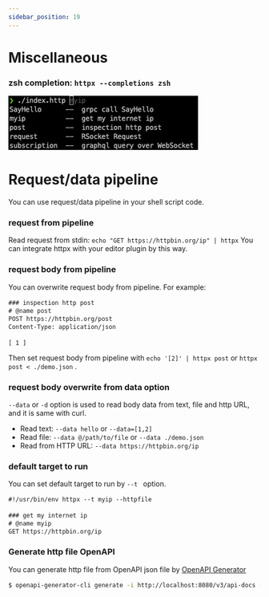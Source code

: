 ```yaml
---
sidebar_position: 19
---
```


# Miscellaneous

### zsh completion: `httpx --completions zsh`

![Shell Completion](../../static/img/shell-completion.png)

# Request/data pipeline

You can use request/data pipeline in your shell script code.

### request from pipeline

Read request from stdin: `echo "GET https://httpbin.org/ip" | httpx`
You can integrate httpx with your editor plugin by this way.

### request body from pipeline

You can overwrite request body from pipeline. For example:

```
### inspection http post
# @name post
POST https://httpbin.org/post
Content-Type: application/json

[ 1 ]
```

Then set request body from pipeline with `echo '[2]' | httpx post` or `httpx post < ./demo.json` .

### request body overwrite from data option

`--data` or `-d` option is used to read body data from text, file and http URL, and it is same with curl.

* Read text: `--data hello` or `--data=[1,2]`
* Read file: `--data @/path/to/file` or `--data ./demo.json`
* Read from HTTP URL: `--data https://httpbin.org/ip`

### default target to run

You can set default target to run by `--t ` option.

```
#!/usr/bin/env httpx --t myip --httpfile

### get my internet ip
# @name myip
GET https://httpbin.org/ip
```

### Generate http file OpenAPI

You can generate http file from OpenAPI json file by [OpenAPI Generator](https://github.com/OpenAPITools/openapi-generator)

```bash
$ openapi-generator-cli generate -i http://localhost:8080/v3/api-docs -g jetbrains-http-client -o http-demo
```
